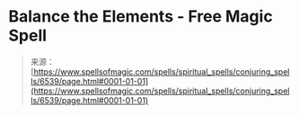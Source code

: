 <!--yml
category: 未分类
date: 2024-06-12 18:41:14
-->

# Balance the Elements - Free Magic Spell

> 来源：[https://www.spellsofmagic.com/spells/spiritual_spells/conjuring_spells/6539/page.html#0001-01-01](https://www.spellsofmagic.com/spells/spiritual_spells/conjuring_spells/6539/page.html#0001-01-01)